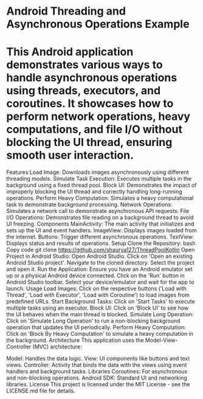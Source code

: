 # Android Threading and Asynchronous Operations Example
# This Android application demonstrates various ways to handle asynchronous operations using threads, executors, and coroutines. It showcases how to perform network operations, heavy computations, and file I/O without blocking the UI thread, ensuring smooth user interaction.

Features
Load Image: Downloads images asynchronously using different threading models.
Simulate Task Execution: Executes multiple tasks in the background using a fixed thread pool.
Block UI: Demonstrates the impact of improperly blocking the UI thread and correctly handling long-running operations.
Perform Heavy Computation: Simulates a heavy computational task to demonstrate background processing.
Network Operations: Simulates a network call to demonstrate asynchronous API requests.
File I/O Operations: Demonstrates file reading on a background thread to avoid UI freezing.
Components
MainActivity: The main activity that initializes and sets up the UI and event handlers.
ImageView: Displays images loaded from the internet.
Buttons: Trigger different asynchronous operations.
TextView: Displays status and results of operations.
Setup
Clone the Repository:
bash
Copy code
git clone https://github.com/shaurya127/ThreadPoolKotlin
Open Project in Android Studio:
Open Android Studio.
Click on 'Open an existing Android Studio project'.
Navigate to the cloned directory.
Select the project and open it.
Run the Application:
Ensure you have an Android emulator set up or a physical Android device connected.
Click on the 'Run' button in Android Studio toolbar.
Select your device/emulator and wait for the app to launch.
Usage
Load Images: Click on the respective buttons ('Load with Thread', 'Load with Executor', 'Load with Coroutine') to load images from predefined URLs.
Start Background Tasks: Click on 'Start Tasks' to execute multiple tasks using an executor.
Block UI: Click on 'Block UI' to see how the UI behaves when the main thread is blocked.
Simulate Long Operation: Click on 'Simulate Long Operation' to run a non-blocking background operation that updates the UI periodically.
Perform Heavy Computation: Click on 'Block By Heavy Computation' to simulate a heavy computation in the background.
Architecture
This application uses the Model-View-Controller (MVC) architecture:

Model: Handles the data logic.
View: UI components like buttons and text views.
Controller: Activity that binds the data with the views using event handlers and background tasks.
Libraries
Coroutines: For asynchronous and non-blocking operations.
Android SDK: Standard UI and networking libraries.
License
This project is licensed under the MIT License - see the LICENSE.md file for details.